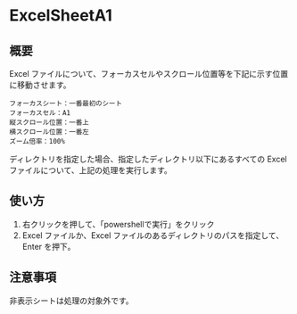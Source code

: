 # ExcelSheetA1
## 概要
Excel ファイルについて、フォーカスセルやスクロール位置等を下記に示す位置に移動させます。
```
フォーカスシート：一番最初のシート
フォーカスセル：A1
縦スクロール位置：一番上
横スクロール位置：一番左
ズーム倍率：100%
```
ディレクトリを指定した場合、指定したディレクトリ以下にあるすべての Excel ファイルについて、上記の処理を実行します。

## 使い方
1. 右クリックを押して、「powershellで実行」をクリック
2. Excel ファイルか、Excel ファイルのあるディレクトリのパスを指定して、Enter を押下。

## 注意事項
非表示シートは処理の対象外です。
